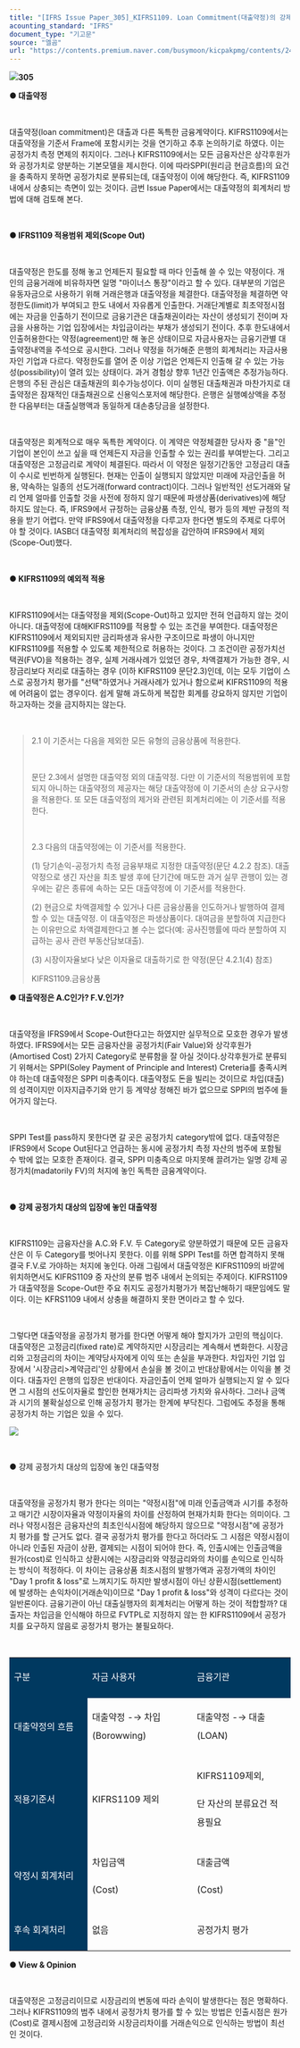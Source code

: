 ```yaml
---
title: "[IFRS Issue Paper_305]_KIFRS1109. Loan Commitment(대출약정)의 강제 공정가치평가"
acounting_standard: "IFRS"
document_type: "기고문"
source: "엘곰"
url: "https://contents.premium.naver.com/busymoon/kicpakpmg/contents/241127121839292es"
---
```

![](https://n2.news.naver.com/l.gif?type=content)**305**

**● 대출약정**

**​**

대출약정(loan commitment)은 대출과 다른 독특한 금융계약이다. KIFRS1109에서는 대출약정을 기준서 Frame에 포함시키는 것을 연기하고 추후 논의하기로 하였다. 이는 공정가치 측정 면제의 취지이다. 그러나 KIFRS1109에서는 모든 금융자산은 상각후원가와 공정가치로 양분하는 기본모델을 제시한다. 이에 따라SPPI(원리금 현금흐름)의 요건을 충족하지 못하면 공정가치로 분류되는데, 대출약정이 이에 해당한다. 즉, KIFRS1109 내에서 상충되는 측면이 있는 것이다. 금번 Issue Paper에서는 대출약정의 회계처리 방법에 대해 검토해 본다.

​

**● IFRS1109 적용범위 제외(Scope Out)**

​

대출약정은 한도를 정해 놓고 언제든지 필요할 때 마다 인출해 쓸 수 있는 약정이다. 개인의 금융거래에 비유하자면 일명 "마이너스 통장"이라고 할 수 있다. 대부분의 기업은 유동자금으로 사용하기 위해 거래은행과 대출약정을 체결한다. 대출약정을 체결하면 약정한도(limit)가 부여되고 한도 내에서 자유롭게 인출한다. 거래단계별로 최초약정시점에는 자금을 인출하기 전이므로 금융기관은 대출채권이라는 자산이 생성되기 전이며 자금을 사용하는 기업 입장에서는 차입금이라는 부채가 생성되기 전이다. 추후 한도내에서 인출허용한다는 약정(agreement)만 해 놓은 상태이므로 자금사용자는 금융기관별 대출약정내역을 주석으로 공시한다. 그러나 약정을 허가해준 은행의 회계처리는 자금사용자인 기업과 다르다. 약정한도를 열어 준 이상 기업은 언제든지 인출해 갈 수 있는 가능성(possibility)이 열려 있는 상태이다. 과거 경험상 향후 1년간 인출액은 추정가능하다. 은행의 주된 관심은 대출채권의 회수가능성이다. 이미 실행된 대출채권과 마찬가지로 대출약정은 잠재적인 대출채권으로 신용익스포저에 해당한다. 은행은 실행예상액을 추정한 다음부터는 대출실행액과 동일하게 대손충당금을 설정한다.

​

대출약정은 회계적으로 매우 독특한 계약이다. 이 계약은 약정체결한 당사자 중 "을"인 기업이 본인이 쓰고 싶을 때 언제든지 자금을 인출할 수 있는 권리를 부여받는다. 그리고 대출약정은 고정금리로 계약이 체결된다. 따라서 이 약정은 일정기간동안 고정금리 대출이 수시로 빈번하게 실행된다. 현재는 인출이 실행되지 않았지만 미래에 자금인출을 허용, 약속하는 일종의 선도거래(forward contract)이다. 그러나 일반적인 선도거래와 달리 언제 얼마를 인출할 것을 사전에 정하지 않기 때문에 파생상품(derivatives)에 해당하지도 않는다. 즉, IFRS9에서 규정하는 금융상품 측정, 인식, 평가 등의 제반 규정의 적용을 받기 어렵다. 만약 IFRS9에서 대출약정을 다루고자 한다면 별도의 주제로 다루어야 할 것이다. IASB더 대출약정 회계처리의 복잡성을 감안하여 IFRS9에서 제외(Scope-Out)했다.

​

**● KIFRS1109의 예외적 적용**

​

KIFRS1109에서는 대출약정을 제외(Scope-Out)하고 있지만 전혀 언급하지 않는 것이 아니다. 대출약정에 대해KIFRS1109를 적용할 수 있는 조건을 부여한다. 대출약정은 KIFRS1109에서 제외되지만 금리파생과 유사한 구조이므로 파생이 아니지만 KIFRS1109를 적용할 수 있도록 제한적으로 허용하는 것이다. 그 조건이란 공정가치선택권(FVO)을 적용하는 경우, 실제 거래사례가 있었던 경우, 차액결제가 가능한 경우, 시장금리보다 저리로 대출하는 경우 (이하 KIFRS1109 문단2.3)인데, 이는 모두 기업이 스스로 공정가치 평가를 "선택"하였거나 거래사례가 있거나 함으로써 KIFRS1109의 적용에 어려움이 없는 경우이다. 쉽게 말해 과도하게 복잡한 회계를 강요하지 않지만 기업이 하고자하는 것을 금지하지는 않는다.

​

> 2.1 이 기준서는 다음을 제외한 모든 유형의 금융상품에 적용한다.
> 
> ​
> 
> 문단 2.3에서 설명한 대출약정 외의 대출약정. 다만 이 기준서의 적용범위에 포함되지 아니하는 대출약정의 제공자는 해당 대출약정에 이 기준서의 손상 요구사항을 적용한다. 또 모든 대출약정의 제거와 관련된 회계처리에는 이 기준서를 적용한다.
> 
> ​
> 
> 2.3 다음의 대출약정에는 이 기준서를 적용한다.
> 
> (1) 당기손익-공정가치 측정 금융부채로 지정한 대출약정(문단 4.2.2 참조). 대출약정으로 생긴 자산을 최초 발생 후에 단기간에 매도한 과거 실무 관행이 있는 경우에는 같은 종류에 속하는 모든 대출약정에 이 기준서를 적용한다.
> 
> (2) 현금으로 차액결제할 수 있거나 다른 금융상품을 인도하거나 발행하여 결제할 수 있는 대출약정. 이 대출약정은 파생상품이다. 대여금을 분할하여 지급한다는 이유만으로 차액결제한다고 볼 수는 없다(예: 공사진행률에 따라 분할하여 지급하는 공사 관련 부동산담보대출).
> 
> (3) 시장이자율보다 낮은 이자율로 대출하기로 한 약정(문단 4.2.1(4) 참조)
> 
> KIFRS1109.금융상품

**● 대출약정은 A.C인가? F.V.인가?**

​

대출약정을 IFRS9에서 Scope-Out한다고는 하였지만 실무적으로 모호한 경우가 발생하였다. IFRS9에서는 모든 금융자산을 공정가치(Fair Value)와 상각후원가(Amortised Cost) 2가지 Category로 분류함을 잘 아실 것이다.상각후원가로 분류되기 위해서는 SPPI(Soley Payment of Principle and Interest) Creteria를 충족시켜야 하는데 대출약정은 SPPI 미충족이다. 대출약정도 돈을 빌리는 것이므로 차입(대출)의 성격이지만 이자지급주기와 만기 등 계약상 정해진 바가 없으므로 SPPI의 범주에 들어가지 않는다.

​

SPPI Test를 pass하지 못한다면 갈 곳은 공정가치 category밖에 없다. 대출약정은 IFRS9에서 Scope Out된다고 언급하는 동시에 공정가치 측정 자산의 범주에 포함될 수 밖에 없는 모호한 존재이다. 결국, SPPI 미충족으로 마지못해 끌려가는 일명 강제 공정가치(madatorily FV)의 처지에 놓인 독특한 금융계약이다.

​

**● 강제 공정가치 대상의 입장에 놓인 대출약정**

​

KIFRS1109는 금융자산을 A.C.와 F.V. 두 Category로 양분하였기 때문에 모든 금융자산은 이 두 Category를 벗어나지 못한다. 이를 위해 SPPI Test를 하면 합격하지 못해 결국 F.V.로 가야하는 처지에 놓인다. 아래 그림에서 대출약정은 KIFRS1109의 바깥에 위치하면서도 KIFRS1109 중 자산의 분류 범주 내에서 논의되는 주제이다. KIFRS1109가 대출약정을 Scope-Out한 주요 취지도 공정가치평가가 복잡난해하기 때문임에도 말이다. 이는 KFRS1109 내에서 상충을 해결하지 못한 면이라고 할 수 있다.

​

그렇다면 대출약정을 공정가치 평가를 한다면 어떻게 해야 할지가가 고민의 핵심이다. 대출약정은 고정금리(fixed rate)로 계약하지만 시장금리는 계속해서 변화한다. 시장금리와 고정금리의 차이는 계약당사자에게 이익 또는 손실을 부과한다. 차입자인 기업 입장에서 '시장금리>계약금리'인 상황에서 손실을 볼 것이고 반대상황에서는 이익을 볼 것이다. 대출자인 은행의 입장은 반대이다. 자금인출이 언제 얼마가 실행되는지 알 수 있다면 그 시점의 선도이자율로 할인한 현재가치는 금리파생 가치와 유사하다. 그러나 금액과 시기의 불확실성으로 인해 공정가치 평가는 한계에 부닥친다. 그럼에도 추정을 통해 공정가치 하는 기업은 있을 수 있다.

![](https://dthumb-phinf.pstatic.net/dthumb?src=%22https://postfiles.pstatic.net/MjAyMzA5MDNfMTg5/MDAxNjkzNzAxNzEzMDk2.x7Wt93fkJ2hxkk0yxRHX0jjAPBZcRu-3qiqJLGnRBPMg.bCntYPVq9RjVpE4gftv3lUVODImGHUjaZwqmsVV8jQIg.PNG.busymoon/image.png?type=w773%22&service=scs&type=w800)

​

● 강제 공정가치 대상의 입장에 놓인 대출약정

​

대출약정을 공정가치 평가 한다는 의미는 "약정시점"에 미래 인출금액과 시기를 추정하고 매기간 시장이자율과 약정이자율의 차이를 산정하여 현재가치화 한다는 의미이다. 그러나 약정시점은 금융자산의 최초인식시점에 해당하지 않으므로 "약정시점"에 공정가치 평가를 할 근거도 없다. 결국 공정가치 평가를 한다고 하더라도 그 시점은 약정시점이 아니라 인출된 자금이 상환, 결제되는 시점이 되어야 한다. 즉, 인출시에는 인출금액을 원가(cost)로 인식하고 상환시에는 시장금리와 약정금리와의 차이를 손익으로 인식하는 방식이 적정하다. 이 차이는 금융상품 최초시점의 발행가액과 공정가액의 차이인 "Day 1 profit & loss"로 느껴지기도 하지만 발생시점이 아닌 상환시점(settlement) 에 발생하는 손익차이(거래손익)이므로 "Day 1 profit & loss"와 성격이 다르다는 것이 일반론이다. 금융기관이 아닌 대출실행자의 회계처리는 어떻게 하는 것이 적합할까? 대출자는 차입금을 인식해야 하므로 FVTPL로 지정하지 않는 한 KIFRS1109에서 공정가치를 요구하지 않음로 공정가치 평가는 불필요하다.

​

<table style=""><tbody><tr><td colspan="1" rowspan="1" style="width: 27.85%; height: 43.0px;  background-color: #003960;"><div><p style="line-height:2.1;"><span style="color:#ffffff;">구분</span></p></div></td><td colspan="1" rowspan="1" style="width: 37.22%; height: 43.0px;  background-color: #003960;"><div><p style="line-height:2.1;"><span style="color:#ffffff;">자금 사용자</span></p></div></td><td colspan="1" rowspan="1" style="width: 34.93%; height: 43.0px;  background-color: #003960;"><div><p style="line-height:2.1;"><span style="color:#ffffff;">금융기관</span></p></div></td></tr><tr><td colspan="1" rowspan="1" style="width: 27.85%; height: 43.0px;  background-color: #003960;"><div><p style="line-height:2.1;"><span style="color:#ffffff;">대출약정의 흐름</span></p></div></td><td colspan="1" rowspan="1" style="width: 37.22%; height: 43.0px;  "><div><p style="line-height:2.1;"><span style="">대출약정 -→ 차입(Borowwing)</span></p></div></td><td colspan="1" rowspan="1" style="width: 34.93%; height: 43.0px;  "><div><p style="line-height:2.1;"><span style="">대출약정 -→ 대출(LOAN)</span></p></div></td></tr><tr><td colspan="1" rowspan="1" style="width: 27.85%; height: 21.5px;  background-color: #003960;"><div><p style="line-height:2.1;"><span style="color:#ffffff;">적용기준서</span></p></div></td><td colspan="1" rowspan="1" style="width: 37.22%; height: 21.5px;  "><div><p style="line-height:2.1;"><span style="">KIFRS1109 제외</span></p></div></td><td colspan="1" rowspan="1" style="width: 34.93%; height: 21.5px;  "><div><p style="line-height:2.1;"><span style="">KIFRS1109제외,</span></p></div><div><p style="line-height:2.1;"><span style="">단 자산의 분류요건 적용필요</span></p></div></td></tr><tr><td colspan="1" rowspan="1" style="width: 27.85%; height: 10.75px;  background-color: #003960;"><div><p style="line-height:2.1;"><span style="color:#ffffff;">약정시 회계처리</span></p></div></td><td colspan="1" rowspan="1" style="width: 37.22%; height: 10.75px;  "><div><p style="line-height:2.1;"><span style="">차입금액</span></p></div><div><p style="line-height:2.1;"><span style="">(Cost)</span></p></div></td><td colspan="1" rowspan="1" style="width: 34.93%; height: 10.75px;  "><div><p style="line-height:2.1;"><span style="">대출금액</span></p></div><div><p style="line-height:2.1;"><span style="">(Cost)</span></p></div></td></tr><tr><td colspan="1" rowspan="1" style="width: 27.85%; height: 10.75px;  background-color: #003960;"><div><p style="line-height:2.1;"><span style="color:#ffffff;">후속 회계처리</span></p></div></td><td colspan="1" rowspan="1" style="width: 37.22%; height: 10.75px;  "><div><p style="line-height:2.1;"><span style="">없음</span></p></div></td><td colspan="1" rowspan="1" style="width: 34.93%; height: 10.75px;  "><div><p style="line-height:2.1;"><span style="">공정가치 평가</span></p></div></td></tr></tbody></table>

​**● View & Opinion**

​

대출약정은 고정금리이므로 시장금리의 변동에 따라 손익이 발생한다는 점은 명확하다. 그러나 KIFRS1109의 범주 내에서 공정가치 평가를 할 수 있는 방법은 인출시점은 원가(Cost)로 결제시점에 고정금리와 시장금리차이를 거래손익으로 인식하는 방법이 최선인 것이다.

​